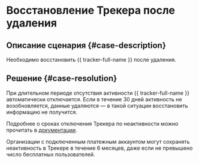 # Восстановление Трекера после удаления


## Описание сценария {#case-description}

Необходимо восстановить {{ tracker-full-name }} после удаления.

## Решение {#case-resolution}

При длительном периоде отсутствия активности {{ tracker-full-name }} автоматически отключается. Если в течение 30 дней активность не возобновляется, данные удаляются — в такой ситуации восстановить информацию не получится.

Подробнее о сроках отключения Трекера по неактивности можно прочитать в [документации](../../../tracker/disable-tracker.md).

Организации с подключенным платежным аккаунтом могут сохранять неактивность в Трекере в течение 6 месяцев, даже если не превышено число бесплатных пользователей.